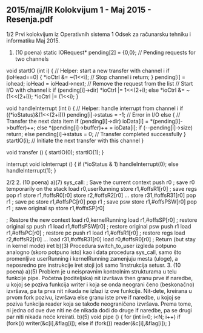 2015/maj/IR Kolokvijum 1 - Maj 2015 - Resenja.pdf
--------------------------------------------------------------------------------


1/2
Prvi kolokvijum iz Operativnih sistema 1
Odsek za računarsku tehniku i informatiku
Maj 2015.
1. (10 poena)
static IORequest* pending[2] = {0,0}; // Pending requests for two channels

void startIO (int i) { // Helper: start a new transfer with channel i
  if (ioHead==0) {
    *ioCtrl &= ~(1<<i); // Stop channel i
    return;
  }
  pending[i] = iohead;
  ioHead = ioHead->next; // Remove the request from the list
  // Start I/O with channel i:
  if (pending[i]->dir)
    *ioCtrl |= 1<<(2+i);
  else
    *ioCtrl &= ~(1<<(2+i));
  *ioCtrl |= (1<<i);
}

void handleInterrupt (int i) { // Helper: handle interrupt from channel i
  if ((*ioStatus)&(1<<(2+i)))
    pending[i]->status = -1;  // Error in I/O
  else {  // Transfer the next data item
    if (pending[i]->dir)
      ioData[i] = *(pending[i]->buffer)++;
    else
      *(pending[i]->buffer)++ = ioData[i];
    if (--pending[i]->size)
      return;
    else
      pending[i]->status = 0;  // Transfer completed successfully
  }
  startIO(i); // Initiate the next transfer with this channel
}

void transfer () {
  startIO(0);
  startIO(1);
}

interrupt void ioInterrupt () {
  if (*ioStatus & 1)
    handleInterrupt(0);
  else
    handleInterrupt(1);
}

2/2
2. (10 poena)
a)(7)
sys_call:   ; Save the current context
push  r0 ; save r0 temporarily on the stack
load  r0,userRunning
store r1,#offsR1[r0] ; save regs
pop   r1
store r1,#offsR0[r0]
store r2,#offsR2[r0]
...
store r31,#offsR31[r0]
pop   r1 ; save pc
store r1,#offsPC[r0]
pop   r1 ; save psw
store r1,#offsPSW[r0]
pop   r1 ; save original sp
store r1,#offsSP[r0]

; Restore the new context
load  r0,kernelRunning
load  r1,#offsSP[r0] ; restore original sp
push  r1
load  r1,#offsPSW[r0] ; restore original psw
push  r1
load  r1,#offsPC[r0] ; restore pc
push  r1
load  r1,#offsR1[r0] ; restore regs
load  r2,#offsR2[r0]
...
load  r31,#offsR31[r0]
load  r0,#offsR0[r0]
; Return (but stay in kernel mode)
iret
b)(3)    Procedura switch_to_user izgleda potpuno analogno (skoro potpuno isto) kao i data
procedura sys_call, samo što promenljive userRunning i kernelRunning zamenjuju mesta
(uloge), a neposredno pre instrukcije
iret stoji još samo 1instrukcija setusr.
3. (10 poena)
a)(5) Problem je u neispravnim kontrolnim strukturama u telu funkcije pipe. Početna
(roditeljska) nit izvršava then granu prve if naredbe, u kojoj se poziva funkcija writer i koja
se onda neograni
čeno (beskonačno) izvršava, pa ta prva nit nikada ne izlazi iz ove funkcije.
Nit-dete, kreirana u prvom fork pozivu, izvršava else granu iste prve if naredbe, u kojoj se
poziva funkcija reader koja se takođe neograničeno izvršava. Prema tome, ni jedna od ove
dve niti ne
će nikada doći do druge if naredbe, pa se drugi par niti nikada neće kreirati.
b)(5)
void pipe () {
  for (int i=0; i<N; i++)
    if (fork())
      writer(&c[i],&flag[i]);
    else
      if (fork())
        reader(&c[i],&flag[i]);
}

